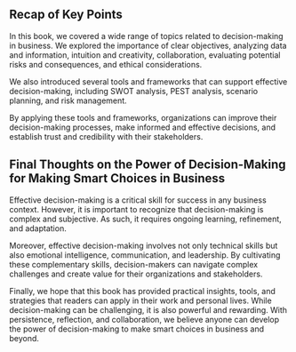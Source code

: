 
Recap of Key Points
-------------------

In this book, we covered a wide range of topics related to decision-making in business. We explored the importance of clear objectives, analyzing data and information, intuition and creativity, collaboration, evaluating potential risks and consequences, and ethical considerations.

We also introduced several tools and frameworks that can support effective decision-making, including SWOT analysis, PEST analysis, scenario planning, and risk management.

By applying these tools and frameworks, organizations can improve their decision-making processes, make informed and effective decisions, and establish trust and credibility with their stakeholders.

Final Thoughts on the Power of Decision-Making for Making Smart Choices in Business
-----------------------------------------------------------------------------------

Effective decision-making is a critical skill for success in any business context. However, it is important to recognize that decision-making is complex and subjective. As such, it requires ongoing learning, refinement, and adaptation.

Moreover, effective decision-making involves not only technical skills but also emotional intelligence, communication, and leadership. By cultivating these complementary skills, decision-makers can navigate complex challenges and create value for their organizations and stakeholders.

Finally, we hope that this book has provided practical insights, tools, and strategies that readers can apply in their work and personal lives. While decision-making can be challenging, it is also powerful and rewarding. With persistence, reflection, and collaboration, we believe anyone can develop the power of decision-making to make smart choices in business and beyond.
